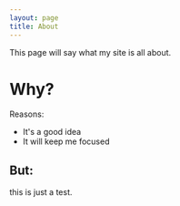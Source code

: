 ```yaml
---
layout: page
title: About
---
```


This page will say what my site is all about.

# Why?
Reasons:
- It's a good idea
- It will keep me focused

## But:
this is just a test.
